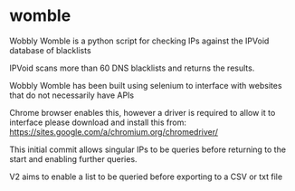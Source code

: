 # womble

Wobbly Womble is a python script for checking IPs against the IPVoid database of blacklists

IPVoid scans more than 60 DNS blacklists and returns the results.

Wobbly Womble has been built using selenium to interface with websites that do not necessarily have APIs

Chrome browser enables this, however a driver is required to allow it to interface please download and install this from: https://sites.google.com/a/chromium.org/chromedriver/

This initial commit allows singular IPs to be queries before returning to the start and enabling further queries.

V2 aims to enable a list to be queried before exporting to a CSV or txt file

